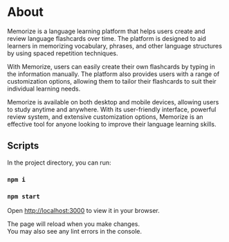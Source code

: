# About

Memorize is a language learning platform that helps users create and review language flashcards over time. The platform is designed to aid learners in memorizing vocabulary, phrases, and other language structures by using spaced repetition techniques.

With Memorize, users can easily create their own flashcards by typing in the information manually. The platform also provides users with a range of customization options, allowing them to tailor their flashcards to suit their individual learning needs.

Memorize is available on both desktop and mobile devices, allowing users to study anytime and anywhere. With its user-friendly interface, powerful review system, and extensive customization options, Memorize is an effective tool for anyone looking to improve their language learning skills.

## Scripts

In the project directory, you can run:

### `npm i`
### `npm start`

Open [http://localhost:3000](http://localhost:3000) to view it in your browser.

The page will reload when you make changes.\
You may also see any lint errors in the console.
